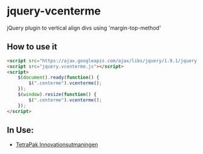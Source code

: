 jquery-vcenterme
==================

jQuery plugin to vertical align divs using 'margin-top-method'

## How to use it

```html
<script src="https://ajax.googleapis.com/ajax/libs/jquery/1.9.1/jquery.min.js"></script>
<script src="jquery.vcenterme.js"></script>
<script>
	$(document).ready(function() {
		$(".centerme").vcenterme();
	});
	$(window).resize(function() {
		$(".centerme").vcenterme();
	});
</script>
```

## In Use:
- [TetraPak Innovationsutmaningen](http://barntarnst.com/tetra_ny)
